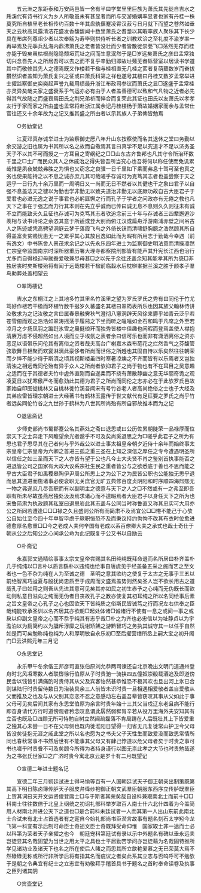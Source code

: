 <!-- { "loadSidebar": true } -->
　　五云洲之东距泰和万安两邑皆一舍有半曰学堂里里巨族为萧氏其先徙自吉水之乕溪代有诗书行义为乡人所敬虽未有甚显者而所与交游婚媾率显者也家有丹桂一株莫究所自植里老长相传约百数十年其盘骫偃蹇凌霄汉菽亏日月就下而望之苍然如垂天之云秋高风露清洁花盛发香馥馥闻十数里萧氏之耆耋以其暇率族人聚乐其下长少具在布席列尊俎少者以次奉觞为寿毕则拱侍听长者之训教欢洽之至礼度不渝岁率一再举焉及元季兵乱海内鼎沸萧氏之老者皆没壮而少者皆散徙崇甍飞□荡然无存而桂亦毙于毁矣虽枯根尚隐隐颓垣荒址之间而生意泯然于是□岁远矣萧氏之彦曰孟常独切兴念吾先人之所居吾可以去之而不复乎辛勤归即故址薙芜畚砾营室以居读书学道其中而敬修其先人之德焉既又作楼若干楹与桂相直无几桂之荄者复萌糵数岁而奋拔欝然识者盖知为萧氏复兴之征或曰萧氏科第之祥也遂号其楼曰丹桂又数岁孟常举进士擢监察御史奕奕起声誉九载用绩最升浙江布政司参议而萧氏之显□遂盛于孟常桂亦灵异矣哉夫家之盛衰系乎气运亦必有由于人者盖善德可以致和气凡物之近者必先得其气故随之而盛衰焉田氏之荆兄弟析而悴合而复荣此其证也田氏以友萧氏以孝孝友行于家而家之所由盛也孟常将赴浙江属余记丹桂楼杨于萧故婚姻家而余与孟常仕官往还又十余年故为之记又推其盛之所由者以示其族人子弟俾皆勉焉 

　　○务勤堂记 

　　江夏邓真存诚举进士为监察御史厯八年升山东按察使而名其退休之堂曰务勤以余交游之旧也属为书其所以名之故而自儆焉其言曰真学不足以究道才不足以济务圣天子不以其不可而授之一方耳目之寄纲纪之□□山东古齐鲁邦也凡其守令所治环数千里之□土广而民众其人之休戚治之得失皆吾所当究心也吾将何以称任使而免讥累哉惟是夙夜兢兢弗胜之为惧也又窃念之良骥一日千里如下乘而弗息十驾可至也真之劣也使果能持之以不息之诚亦庶几其可哉嗟乎存诚可为克笃其志者也盖尝察于天之运乎一日行九十余万里而一周明日又一尚而无日不然者以其徤也干之象曰君子以自强不息盖法天之徤以为勤也学非勤无以致夫道治非勤无以底厥功故自古大臣君子于爱君也必进无逸之说于事君也必躬匪懈之行而孔子于学者之问政亦有无倦之教也凡天下之事在于强志而力行其本则在先立乎诚而已传曰诚无息不息则久久则征未有诚不立而能致夫久且征也存诚可为克笃其志者欤追念前三十年与存诚者三四辈邂逅沙羡相与读书诗论之余恣其意于所适或登大别而俯江汉或扁舟浮游南浦赤壁之间吊古人之陈迹或凭高骋望洞庭云梦于落霞飞鸟之外倚长铗而清啸舒胸臆之浩然顾其所自得盖富贵贫贱忧患无一之累乎其心其放且逸如此而为暇有所用志于勤哉今幸遇（前有逸文）中书陈舍人景茂求余记之以先永乐四年进士为监察御史明法意而清操凛然仁宗皇帝监国南京时深所器重历署大理寺都察院刑部皆有能声其升宪长江西也治行尤多而自得禄迎母就飬爱敬兼尽母甚□之以先于余往还盖余知其能孝其所为感□非独居丧时矣斯楼殆将有闻于远哉楼若干楹前临縠水后枕椕峯据兰溪之胜于颜孝子羣鸟助葬处盖相望云 

　　○翠筠楼记 

　　吉水之东桐江之上其地多竹其里名竹溪里之望为罗氏罗氏之秀有曰同伦于竹尤笃好作楼若干楹而环植竹数千挻岁久蕃盛名其楼曰翠筠表所乐也因其族父翰林侍讲汝敬求为之记汝敬之言曰属春景融霁秋气澄彻八窻洞辟天风徐来欝乎如青云泛乎若苍雪俯而观之浩浩如翠涛摇荡于履舄之下坐而听之嗈嗈如金石和鸣于凡席之外至若凉月之夕扬凤羽之蹁跹氷雪之晨挺琅玕而独秀皆楼中佳趣也闲暇而登焉盖使人襟抱清赓万虑不侵超然如出人境而立乎埃氛之表者余曰信可乐也而非有潇洒离俗之资亦恶足以语带乐问伦其有离俗之资者哉夫高台广榭嘉木森布葩花之烂然香气之芬馥管弦歌舞日相聚而欢宴淋漓此豪侈者所尚而世俗之所趍也其固自恃以乐矣然往往朝荣而夕悴不能少待于斯湏之顷其视斯楼虽四时寒暑凉燠之不齐而皆有以乐焉者又岂独清浊之相远哉同伦殆有异乎众人之所尚者欤抑君子之尚于物也有不在耳目之吴意趣之适而在于其德者夫竹中虗外直刚而自遂柔而不挠有萧散静幽之意无华丽奇诡之观凌夏日以犹寒傲严冬而愈劲此其德为君子之所尚而同伦之志亦必在于此欤罗氏邑故家始自印图徙桃林又自桃林徙竹溪吾闻宋有号竹谷老人者高尚绝俗之士也子大经及其弟应雷皆理宗朝进士大经著书有鹤林玉露传于世文献代有足征要之罗氏之尚乎竹者远矣同伦竹谷之九世孙于鹤林为八世其所尚殆有所自邪故推本而为之记 

　　○退思斋记 

　　少师吏部尚书蜀郡蹇公名其燕处之斋曰退思或曰公历佐累朝陡荣一品禄厚而位崇天下之士奔走下风瞻望余光者邈乎不可及矣尚奚退思之为□嗟乎此君子之所为有思也君子思尽其在己者何与乎外哉公以进士事太祖皇帝朝夕近侍十余年而始终事太宗皇帝仁宗皇帝为六卿之首进三孤之重三圣在上知之深信之厚任之专今遭遇明圣所以信任之如三圣而天下之人亦皆有望于公也凡今士大夫贤不肖之鉴别首执事能否之进退皆公司之国家有大政大议系宗社生民之重者皆公与之欲悉底于善也不思而能之乎古大臣君子如禹稷皋陶伊尹周公所思上之为公下之为民皆公职也公能独无思乎退而思其道进而施诸事必使衮职无关庶官无旷五典修百度贞阴阳和时序顺四海熙熙无一物之弗遂庶几尽吾职而有以副明主之德意与天下之人之□不然或有一之弗至即吾职有所未尽故虽燕居独处汲汲焉求诸心而不遑暇焉者大臣君子以身任天下之所为也宋鲁简肃为执政题其私室曰退思岩此其志盖与公同当时称鲁直又称其忠实可大用亦公之所同若遭逢□□□禄之久且盛则公所有而简肃不及焉宜公□□惓不能己于心欤公自始仕至今四十年单智毕虑于厥职恒恐不及而秉议持约恂恂不改其布衣时位愈进德愈厚名愈重□□今之老成人夫何辛国有老成以系百僚卿大夫之承式也哉士奇仕于朝从公之后知公之心间承公命为此记既复于公又书以自励云 

　　○朴斋记 

　　永嘉郭文通精绘事事太宗文皇帝尝赐其名田纯纯既拜命退而名所居曰朴齐盖朴几于纯纯以□言朴以质言繇朴以违纯也绘事自唐虞见于经盖备五采之施而艺之至文者也一色不杂为纯在人为至诚之德　圣明之意其欲约之使复于太古之无事乎三五以前绝智离巧迨夏与殷犹尚忠质至于成周而文盛焉盖势则然矣圣人岂不欲长用古之道哉孔子曰如用之则吾从先进其意可见矣其亦如民之初生赤予之心纯而无伪既长而欲动则私意日滋向之纯而无伪者日丧故孔子之教亦使复其初耳纯之所以名同绘事后素之旨文皇帝之心孔子之心也固欲天下皆纯质之俗斯民皆诚笃之行而况左右供奉之臣哉纯能钦承圣训以名齐居其亦欲朝□起处体诸□诚诸行不使有一息之或间一事之或戾以仰副文皇帝之心而不忝乎纯其有志乎哉□朴之为齐也必忠信以为址静贞以为宇澹泊以为扃简约以为牖斥浮靡之玩谢矫餙之游黔智巧之务执其诚守其一以任乎自然如是而可矣勉称纯也纯为人和厚明敏自永乐初□至后擢营缮所丞上嗣大宝之初升阁门□云洪熙元年三月记 

　　○永思堂记 

　　永乐甲午冬余偕王邦彦司直张伯原刘允恭两司谏还自北京晚出文明门道通州登舟时北风冱寒数人者联辔徐行伯原从子时贵驰一骑挟四五僮奴崇殽载酒追及即道傍民舍以饯皆引满痛酌时贵侍其从父及宾客怡然甚恭惟恐不极其欢也旦出河上氷已合则谋陆行时贵留侍数日为治装具余三人前皆未识时贵一旦相遇相爱敬者盖自爱敬从父而推及之也及与从父别其恋恋不忍之意感动左右盖吾辈皆窃叹其事从父如此于事父母可见矣后闻其家有永思堂伯原为余言时贵年始十三其父当戍辽东老且病不能行即奋身请代方行时道傍观者矜念叹息谓此孱然弱穉冐辛若从役万里海外夫安知其有立否也既及□四顾无所可恃勉自树立然闿疏磊落不肯局蹐在人后既壮其上下皆爱重之独其心未尝一日不在父母侧也既内徙淮阳日望得一归省无几复徙常山护卫今父母皆没矣徒抱无涯之戚此堂之所以名也愿为之书夫父子天性生而致爱没而致思常情所同也春秋常事不书然后世有不能事其父母又有肆己悖道以危父母者矣于时贵之事可书也嗟乎时贵飬不可及矣顾今所得为者持身谨行以图无柰此孝之大节也时贵勉哉遂为之书张氏世家□之广济时贵今寓北京云是岁十有二月既望记 

　　○宣德二年进士题名记 

　　宣德二年三月朔廷试进士得马愉等百有一人国朝廷试天子御正朝亲出制策既第其高下明日陈卤簿传胪天子服皮弁绛纱袍御正朝文武羣臣朝服东西序立传胪既羣臣上贺其词曰天开文运贤俊登庸士□与于斯者其荣矣哉自设科兼取南北士而前十□□科南士往往数倍于北皇上纲统之初诏礼部科举岁取百人南士什六北什四着为今盖简用人材南北并进公天下之道也□是合前科未廷试者一人而其第一人出山东前此南北士合试未有北士占首选者有之寔自今始礼部尚书臣濙言故事有题名刻石太学矧今龙飞第一科宜有示后制可命臣士奇述文臣士奇既拜受命仰惟　国家取士非一途而士必以科第为荣者天子亲擢之也今　朝廷宠科第廷试有录以示中外题名有碑以垂永远夫岂徒显其名哉固望为当世之用太平之具也士平居勤苦学问亦岂徒藉为名哉固特推所学见诸功业及诸天下也名之所在使后人睹之而思其所立歆艳爱慕之无已荣莫大焉不然碌碌无称或所行非所学后将有指其名而疵议之者矣此系其立志与否呜呼可不勉欤于是朝之令典宜有纪士之立志宜有劝敬拜手稽首具书于题名之首时奉命读卷及执事之臣列诸其阴 

　　○宾壶堂记 

